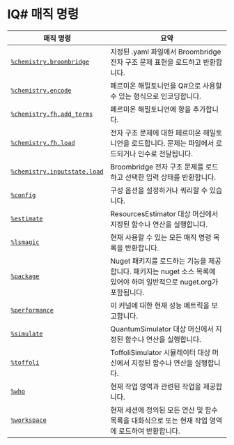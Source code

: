 # <a name="iq-magic-commands"></a>IQ# 매직 명령

| 매직 명령 | 요약 |
|---------------|---------|
| [`%chemistry.broombridge`](xref:microsoft.quantum.iqsharp.magic-ref.chemistry.broombridge) | 지정된 .yaml 파일에서 Broombridge 전자 구조 문제 표현을 로드하고 반환합니다. |
| [`%chemistry.encode`](xref:microsoft.quantum.iqsharp.magic-ref.chemistry.encode) | 페르미온 해밀토니언을 Q#으로 사용할 수 있는 형식으로 인코딩합니다. |
| [`%chemistry.fh.add_terms`](xref:microsoft.quantum.iqsharp.magic-ref.chemistry.fh.add_terms) | 페르미온 해밀토니언에 항을 추가합니다. |
| [`%chemistry.fh.load`](xref:microsoft.quantum.iqsharp.magic-ref.chemistry.fh.load) | 전자 구조 문제에 대한 페르미온 해밀토니언을 로드합니다. 문제는 파일에서 로드되거나 인수로 전달됩니다. |
| [`%chemistry.inputstate.load`](xref:microsoft.quantum.iqsharp.magic-ref.chemistry.inputstate.load) | Broombridge 전자 구조 문제를 로드하고 선택한 입력 상태를 반환합니다. |
| [`%config`](xref:microsoft.quantum.iqsharp.magic-ref.config) | 구성 옵션을 설정하거나 쿼리할 수 있습니다. |
| [`%estimate`](xref:microsoft.quantum.iqsharp.magic-ref.estimate) | ResourcesEstimator 대상 머신에서 지정된 함수나 연산을 실행합니다. |
| [`%lsmagic`](xref:microsoft.quantum.iqsharp.magic-ref.lsmagic) | 현재 사용할 수 있는 모든 매직 명령 목록을 반환합니다. |
| [`%package`](xref:microsoft.quantum.iqsharp.magic-ref.package) | Nuget 패키지를 로드하는 기능을 제공합니다. 패키지는 nuget 소스 목록에 있어야 하며 일반적으로 nuget.org가 포함됩니다. |
| [`%performance`](xref:microsoft.quantum.iqsharp.magic-ref.performance) | 이 커널에 대한 현재 성능 메트릭을 보고합니다. |
| [`%simulate`](xref:microsoft.quantum.iqsharp.magic-ref.simulate) | QuantumSimulator 대상 머신에서 지정된 함수나 연산을 실행합니다. |
| [`%toffoli`](xref:microsoft.quantum.iqsharp.magic-ref.toffoli) | ToffoliSimulator 시뮬레이터 대상 머신에서 지정된 함수나 연산을 실행합니다. |
| [`%who`](xref:microsoft.quantum.iqsharp.magic-ref.who) | 현재 작업 영역과 관련된 작업을 제공합니다. |
| [`%workspace`](xref:microsoft.quantum.iqsharp.magic-ref.workspace) | 현재 세션에 정의된 모든 연산 및 함수 목록을 대화식으로 또는 현재 작업 영역에 로드하여 반환합니다. |
